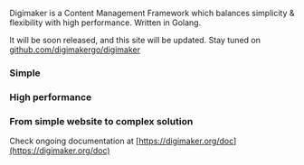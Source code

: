 

Digimaker is a Content Management Framework which balances simplicity & flexibility with high performance. Written in Golang.

It will be soon released, and this site will be updated. Stay tuned on [github.com/digimakergo/digimaker](https://github.com/digimakergo/digimaker)


### Simple

### High performance

### From simple website to complex solution


Check ongoing documentation at [https://digimaker.org/doc](https://digimaker.org/doc)
